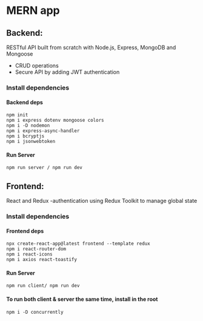 # MERN app

## Backend:

RESTful API built from scratch with Node.js, Express, MongoDB and Mongoose

- CRUD operations
- Secure API by adding JWT authentication

### Install dependencies

#### Backend deps

```
npm init
npm i express dotenv mongoose colors
npm i -D nodemon
npm i express-async-handler
npm i bcryptjs
npm i jsonwebtoken

```

#### Run Server

```
npm run server / npm run dev
```

## Frontend:

React and Redux
-authentication using Redux Toolkit to manage global state

### Install dependencies

#### Frontend deps

```
npx create-react-app@latest frontend --template redux
npm i react-router-dom
npm i react-icons
npm i axios react-toastify
```

#### Run Server

```
npm run client/ npm run dev
```

#### To run both client & server the same time, install in the root

```
npm i -D concurrently
```
